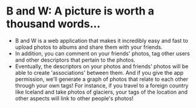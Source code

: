 B and W: A picture is worth a thousand words...
=====

- B and W is a web application that makes it incredibly easy and fast to upload photos to albums and share them with your friends.
- In addition, you can comment on your friends' photos, tag other users and other descriptors that pertain to the photos.
- Eventually, the descriptors on your photos and friends' photos will be able to create 'associations' between them. And if you
  give the app permission, we'll generate a graph of photos that relate to each other through your own tags! For instance, if
  you travel to a foreign country like Iceland and take photos of glaciers, your tags of the location and other aspects will
  link to other people's photos!
